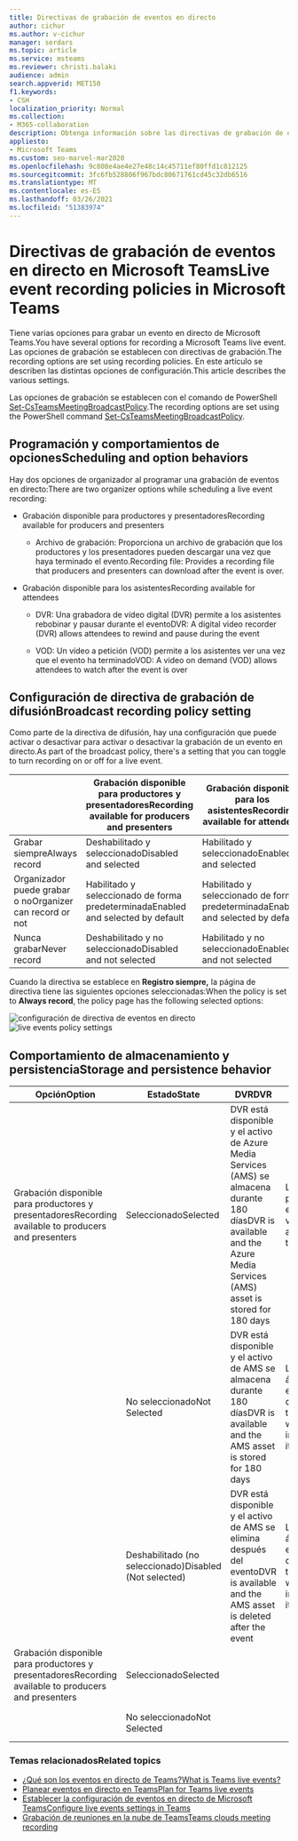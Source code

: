 ```yaml
---
title: Directivas de grabación de eventos en directo
author: cichur
ms.author: v-cichur
manager: serdars
ms.topic: article
ms.service: msteams
ms.reviewer: christi.balaki
audience: admin
search.appverid: MET150
f1.keywords:
- CSH
localization_priority: Normal
ms.collection:
- M365-collaboration
description: Obtenga información sobre las directivas de grabación de eventos en directo.
appliesto:
- Microsoft Teams
ms.custom: seo-marvel-mar2020
ms.openlocfilehash: 9c808e4ae4e27e48c14c45711ef80ffd1c812125
ms.sourcegitcommit: 3fc6fb528806f967bdc80671761cd45c32db6516
ms.translationtype: MT
ms.contentlocale: es-ES
ms.lasthandoff: 03/26/2021
ms.locfileid: "51383974"
---
```

# <a name="live-event-recording-policies-in-microsoft-teams"></a><span data-ttu-id="fbd22-103">Directivas de grabación de eventos en directo en Microsoft Teams</span><span class="sxs-lookup"><span data-stu-id="fbd22-103">Live event recording policies in Microsoft Teams</span></span>

<span data-ttu-id="fbd22-104">Tiene varias opciones para grabar un evento en directo de Microsoft Teams.</span><span class="sxs-lookup"><span data-stu-id="fbd22-104">You have several options for recording a Microsoft Teams live event.</span></span> <span data-ttu-id="fbd22-105">Las opciones de grabación se establecen con directivas de grabación.</span><span class="sxs-lookup"><span data-stu-id="fbd22-105">The recording options are set using recording policies.</span></span> <span data-ttu-id="fbd22-106">En este artículo se describen las distintas opciones de configuración.</span><span class="sxs-lookup"><span data-stu-id="fbd22-106">This article describes the various settings.</span></span>

<span data-ttu-id="fbd22-107">Las opciones de grabación se establecen con el comando de PowerShell [Set-CsTeamsMeetingBroadcastPolicy](/powershell/module/skype/set-csteamsmeetingbroadcastpolicy?view=skype-ps).</span><span class="sxs-lookup"><span data-stu-id="fbd22-107">The recording options are set using the PowerShell command [Set-CsTeamsMeetingBroadcastPolicy](/powershell/module/skype/set-csteamsmeetingbroadcastpolicy?view=skype-ps).</span></span>

## <a name="scheduling-and-option-behaviors"></a><span data-ttu-id="fbd22-108">Programación y comportamientos de opciones</span><span class="sxs-lookup"><span data-stu-id="fbd22-108">Scheduling and option behaviors</span></span>

<span data-ttu-id="fbd22-109">Hay dos opciones de organizador al programar una grabación de eventos en directo:</span><span class="sxs-lookup"><span data-stu-id="fbd22-109">There are two organizer options while scheduling a live event recording:</span></span>

- <span data-ttu-id="fbd22-110">Grabación disponible para productores y presentadores</span><span class="sxs-lookup"><span data-stu-id="fbd22-110">Recording available for producers and presenters</span></span>

  - <span data-ttu-id="fbd22-111">Archivo de grabación: Proporciona un archivo de grabación que los productores y los presentadores pueden descargar una vez que haya terminado el evento.</span><span class="sxs-lookup"><span data-stu-id="fbd22-111">Recording file: Provides a recording file that producers and presenters can download after the event is over.</span></span>

- <span data-ttu-id="fbd22-112">Grabación disponible para los asistentes</span><span class="sxs-lookup"><span data-stu-id="fbd22-112">Recording available for attendees</span></span>

  - <span data-ttu-id="fbd22-113">DVR: Una grabadora de vídeo digital (DVR) permite a los asistentes rebobinar y pausar durante el evento</span><span class="sxs-lookup"><span data-stu-id="fbd22-113">DVR: A digital video recorder (DVR) allows attendees to rewind and pause during the event</span></span>

  - <span data-ttu-id="fbd22-114">VOD: Un vídeo a petición (VOD) permite a los asistentes ver una vez que el evento ha terminado</span><span class="sxs-lookup"><span data-stu-id="fbd22-114">VOD: A video on demand (VOD) allows attendees to watch after the event is over</span></span>

## <a name="broadcast-recording-policy-setting"></a><span data-ttu-id="fbd22-115">Configuración de directiva de grabación de difusión</span><span class="sxs-lookup"><span data-stu-id="fbd22-115">Broadcast recording policy setting</span></span>

<span data-ttu-id="fbd22-116">Como parte de la directiva de difusión, hay una configuración que puede activar o desactivar para activar o desactivar la grabación de un evento en directo.</span><span class="sxs-lookup"><span data-stu-id="fbd22-116">As part of the broadcast policy, there's a setting that you can toggle to turn recording on or off for a live event.</span></span>

|                                 | <span data-ttu-id="fbd22-117">Grabación disponible para productores y presentadores</span><span class="sxs-lookup"><span data-stu-id="fbd22-117">Recording available for producers and presenters</span></span> | <span data-ttu-id="fbd22-118">Grabación disponible para los asistentes</span><span class="sxs-lookup"><span data-stu-id="fbd22-118">Recording available for attendees</span></span> |
| ------------------------------- | ---------------------------------------------------- | ------------------------------------- |
| <span data-ttu-id="fbd22-119">Grabar siempre</span><span class="sxs-lookup"><span data-stu-id="fbd22-119">Always record</span></span>               | <span data-ttu-id="fbd22-120">Deshabilitado y seleccionado</span><span class="sxs-lookup"><span data-stu-id="fbd22-120">Disabled and selected</span></span>                                | <span data-ttu-id="fbd22-121">Habilitado y seleccionado</span><span class="sxs-lookup"><span data-stu-id="fbd22-121">Enabled and selected</span></span>         |
| <span data-ttu-id="fbd22-122">Organizador puede grabar o no</span><span class="sxs-lookup"><span data-stu-id="fbd22-122">Organizer can record or not</span></span> | <span data-ttu-id="fbd22-123">Habilitado y seleccionado de forma predeterminada</span><span class="sxs-lookup"><span data-stu-id="fbd22-123">Enabled and selected by default</span></span>                  | <span data-ttu-id="fbd22-124">Habilitado y seleccionado de forma predeterminada</span><span class="sxs-lookup"><span data-stu-id="fbd22-124">Enabled and selected by default</span></span>   |
| <span data-ttu-id="fbd22-125">Nunca grabar</span><span class="sxs-lookup"><span data-stu-id="fbd22-125">Never record</span></span>               | <span data-ttu-id="fbd22-126">Deshabilitado y no seleccionado</span><span class="sxs-lookup"><span data-stu-id="fbd22-126">Disabled and not selected</span></span>                            | <span data-ttu-id="fbd22-127">Habilitado y no seleccionado</span><span class="sxs-lookup"><span data-stu-id="fbd22-127">Enabled and not selected</span></span>      |

<span data-ttu-id="fbd22-128">Cuando la directiva se establece en **Registro siempre,** la página de directiva tiene las siguientes opciones seleccionadas:</span><span class="sxs-lookup"><span data-stu-id="fbd22-128">When the policy is set to **Always record**, the policy page has the following selected options:</span></span>

<span data-ttu-id="fbd22-129">![configuración de directiva de eventos en directo](../media/live-event-recording-policy.png "Captura de pantalla de la configuración de la directiva de eventos en directo en el centro de administración de Microsoft Teams")</span><span class="sxs-lookup"><span data-stu-id="fbd22-129">![live events policy settings](../media/live-event-recording-policy.png "Screen shot of live events policy settings in the Microsoft Teams admin center")</span></span>

## <a name="storage-and-persistence-behavior"></a><span data-ttu-id="fbd22-130">Comportamiento de almacenamiento y persistencia</span><span class="sxs-lookup"><span data-stu-id="fbd22-130">Storage and persistence behavior</span></span>

| <span data-ttu-id="fbd22-131">Opción</span><span class="sxs-lookup"><span data-stu-id="fbd22-131">Option</span></span>                                       | <span data-ttu-id="fbd22-132">Estado</span><span class="sxs-lookup"><span data-stu-id="fbd22-132">State</span></span>   | <span data-ttu-id="fbd22-133">DVR</span><span class="sxs-lookup"><span data-stu-id="fbd22-133">DVR</span></span>                                                   | <span data-ttu-id="fbd22-134">VOD</span><span class="sxs-lookup"><span data-stu-id="fbd22-134">VOD</span></span>                                                     | <span data-ttu-id="fbd22-135">Grabación</span><span class="sxs-lookup"><span data-stu-id="fbd22-135">Recording</span></span>                |
| ------------------------------------------------ | ------------ | --------------------------------------------------------- | ----------------------------------------------------------- | ---------------------------- |
| <span data-ttu-id="fbd22-136">Grabación disponible para productores y presentadores</span><span class="sxs-lookup"><span data-stu-id="fbd22-136">Recording available to producers and presenters</span></span> | <span data-ttu-id="fbd22-137">Seleccionado</span><span class="sxs-lookup"><span data-stu-id="fbd22-137">Selected</span></span>     | <span data-ttu-id="fbd22-138">DVR está disponible y el activo de Azure Media Services (AMS) se almacena durante 180 días</span><span class="sxs-lookup"><span data-stu-id="fbd22-138">DVR is available and the Azure Media Services (AMS) asset is stored for 180 days</span></span> | <span data-ttu-id="fbd22-139">Los asistentes pueden acceder al evento y verlo</span><span class="sxs-lookup"><span data-stu-id="fbd22-139">Attendee can access and watch the event</span></span>                     |                              |
|                                                  | <span data-ttu-id="fbd22-140">No seleccionado</span><span class="sxs-lookup"><span data-stu-id="fbd22-140">Not Selected</span></span> | <span data-ttu-id="fbd22-141">DVR está disponible y el activo de AMS se almacena durante 180 días</span><span class="sxs-lookup"><span data-stu-id="fbd22-141">DVR is available and the AMS asset is stored for 180 days</span></span> | <span data-ttu-id="fbd22-142">Los asistentes no án acceso al evento una vez que se ha terminado</span><span class="sxs-lookup"><span data-stu-id="fbd22-142">Attendee won't get access into the event after it's over</span></span> |                              |
||<span data-ttu-id="fbd22-143">Deshabilitado (no seleccionado)</span><span class="sxs-lookup"><span data-stu-id="fbd22-143">Disabled (Not selected)</span></span>|<span data-ttu-id="fbd22-144">DVR está disponible y el activo de AMS se elimina después del evento</span><span class="sxs-lookup"><span data-stu-id="fbd22-144">DVR is available and the AMS asset is deleted after the event</span></span>|<span data-ttu-id="fbd22-145">Los asistentes no án acceso al evento una vez que se ha terminado</span><span class="sxs-lookup"><span data-stu-id="fbd22-145">Attendee won't get access into the event after it's over</span></span>||
| <span data-ttu-id="fbd22-146">Grabación disponible para productores y presentadores</span><span class="sxs-lookup"><span data-stu-id="fbd22-146">Recording available to producers and presenters</span></span> | <span data-ttu-id="fbd22-147">Seleccionado</span><span class="sxs-lookup"><span data-stu-id="fbd22-147">Selected</span></span>     |                                                           |                                                             | <span data-ttu-id="fbd22-148">Se crea y almacena un MP4</span><span class="sxs-lookup"><span data-stu-id="fbd22-148">An MP4 is created and stored</span></span> |
|                                                  | <span data-ttu-id="fbd22-149">No seleccionado</span><span class="sxs-lookup"><span data-stu-id="fbd22-149">Not Selected</span></span> |                                                           |                                                             | <span data-ttu-id="fbd22-150">No se crea ningún archivo</span><span class="sxs-lookup"><span data-stu-id="fbd22-150">No file is created</span></span>           |

### <a name="related-topics"></a><span data-ttu-id="fbd22-151">Temas relacionados</span><span class="sxs-lookup"><span data-stu-id="fbd22-151">Related topics</span></span>

- [<span data-ttu-id="fbd22-152">¿Qué son los eventos en directo de Teams?</span><span class="sxs-lookup"><span data-stu-id="fbd22-152">What is Teams live events?</span></span>](what-are-teams-live-events.md)
- [<span data-ttu-id="fbd22-153">Planear eventos en directo en Teams</span><span class="sxs-lookup"><span data-stu-id="fbd22-153">Plan for Teams live events</span></span>](plan-for-teams-live-events.md)
- [<span data-ttu-id="fbd22-154">Establecer la configuración de eventos en directo de Microsoft Teams</span><span class="sxs-lookup"><span data-stu-id="fbd22-154">Configure live events settings in Teams</span></span>](configure-teams-live-events.md)
- [<span data-ttu-id="fbd22-155">Grabación de reuniones en la nube de Teams</span><span class="sxs-lookup"><span data-stu-id="fbd22-155">Teams clouds meeting recording</span></span>](../cloud-recording.md)